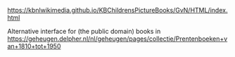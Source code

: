 https://kbnlwikimedia.github.io/KBChildrensPictureBooks/GvN/HTML/index.html

Alternative interface for (the public domain) books in https://geheugen.delpher.nl/nl/geheugen/pages/collectie/Prentenboeken+van+1810+tot+1950


